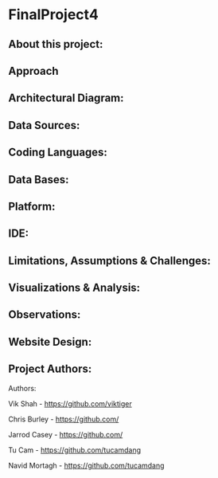 # FinalProject4

## About this project:

## Approach

## **Architectural Diagram:**


## **Data Sources:**

## **Coding Languages:**

## **Data Bases:**

## **Platform:**

## **IDE:**

## **Limitations, Assumptions & Challenges:**

## **Visualizations & Analysis:**

## **Observations:**

## **Website Design:**

## **Project Authors:**
Authors:

Vik Shah - https://github.com/viktiger

Chris Burley - https://github.com/

Jarrod Casey - https://github.com/

Tu Cam - https://github.com/tucamdang

Navid Mortagh - https://github.com/tucamdang

